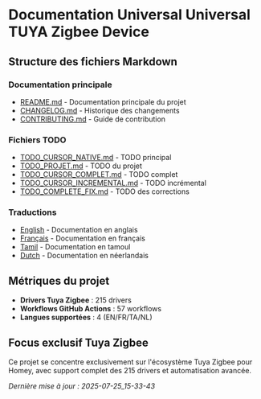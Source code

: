 # Documentation Universal Universal TUYA Zigbee Device

## Structure des fichiers Markdown

### Documentation principale
- [README.md](README.md) - Documentation principale du projet
- [CHANGELOG.md](CHANGELOG.md) - Historique des changements
- [CONTRIBUTING.md](CONTRIBUTING.md) - Guide de contribution

### Fichiers TODO
- [TODO_CURSOR_NATIVE.md](todo/TODO_CURSOR_NATIVE.md) - TODO principal
- [TODO_PROJET.md](todo/TODO_PROJET.md) - TODO du projet
- [TODO_CURSOR_COMPLET.md](todo/TODO_CURSOR_COMPLET.md) - TODO complet
- [TODO_CURSOR_INCREMENTAL.md](todo/TODO_CURSOR_INCREMENTAL.md) - TODO incrémental
- [TODO_COMPLETE_FIX.md](todo/TODO_COMPLETE_FIX.md) - TODO des corrections

### Traductions
- [English](locales/en.md) - Documentation en anglais
- [Français](locales/fr.md) - Documentation en français
- [Tamil](locales/ta.md) - Documentation en tamoul
- [Dutch](locales/nl.md) - Documentation en néerlandais

## Métriques du projet
- **Drivers Tuya Zigbee** : 215 drivers
- **Workflows GitHub Actions** : 57 workflows
- **Langues supportées** : 4 (EN/FR/TA/NL)

## Focus exclusif Tuya Zigbee
Ce projet se concentre exclusivement sur l'écosystème Tuya Zigbee pour Homey, avec support complet des 215 drivers et automatisation avancée.

*Dernière mise à jour : 2025-07-25_15-33-43*



